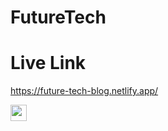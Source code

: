# FutureTech

# Live Link
https://future-tech-blog.netlify.app/

<img  width="26px" src="https://i.ibb.co.com/0n83mNX/screencapture-future-tech-blog-netlify-app-2024-09-11-12-19-16.png" />

